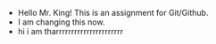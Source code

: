- Hello Mr. King! This is an assignment for Git/Github.
- I am changing this now. 
- hi i am tharrrrrrrrrrrrrrrrrrrrrr
